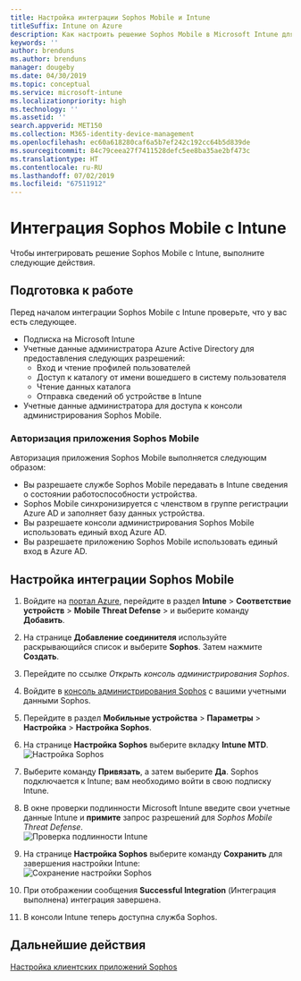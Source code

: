 ```yaml
---
title: Настройка интеграции Sophos Mobile и Intune
titleSuffix: Intune on Azure
description: Как настроить решение Sophos Mobile в Microsoft Intune для управления доступом к корпоративным ресурсам с мобильных устройств.
keywords: ''
author: brenduns
ms.author: brenduns
manager: dougeby
ms.date: 04/30/2019
ms.topic: conceptual
ms.service: microsoft-intune
ms.localizationpriority: high
ms.technology: ''
ms.assetid: ''
search.appverid: MET150
ms.collection: M365-identity-device-management
ms.openlocfilehash: ec60a618280caf6a5b7ef242c192cc64b5d839de
ms.sourcegitcommit: 84c79ceea27f7411528defc5ee8ba35ae2bf473c
ms.translationtype: HT
ms.contentlocale: ru-RU
ms.lasthandoff: 07/02/2019
ms.locfileid: "67511912"
---
```

# <a name="integrate-sophos-mobile-with-intune"></a>Интеграция Sophos Mobile с Intune  

Чтобы интегрировать решение Sophos Mobile с Intune, выполните следующие действия.  

## <a name="before-you-begin"></a>Подготовка к работе  

Перед началом интеграции Sophos Mobile с Intune проверьте, что у вас есть следующее.  
- Подписка на Microsoft Intune  
- Учетные данные администратора Azure Active Directory для предоставления следующих разрешений:  
  - Вход и чтение профилей пользователей  
  - Доступ к каталогу от имени вошедшего в систему пользователя  
  - Чтение данных каталога  
  - Отправка сведений об устройстве в Intune  
- Учетные данные администратора для доступа к консоли администрирования Sophos Mobile.  


### <a name="sophos-mobile-app-authorization"></a>Авторизация приложения Sophos Mobile  
  
Авторизация приложения Sophos Mobile выполняется следующим образом:  
- Вы разрешаете службе Sophos Mobile передавать в Intune сведения о состоянии работоспособности устройства.  
- Sophos Mobile синхронизируется с членством в группе регистрации Azure AD и заполняет базу данных устройства.  
- Вы разрешаете консоли администрирования Sophos Mobile использовать единый вход Azure AD.  
- Вы разрешаете приложению Sophos Mobile использовать единый вход в Azure AD.  


## <a name="to-set-up-sophos-mobile-integration"></a>Настройка интеграции Sophos Mobile  

1. Войдите на [портал Azure]( https://portal.azure.com/), перейдите в раздел **Intune** > **Соответствие устройств** > **Mobile Threat Defense** > и выберите команду **Добавить**.  
2. На странице **Добавление соединителя** используйте раскрывающийся список и выберите **Sophos**. Затем нажмите **Создать**.  
3. Перейдите по ссылке *Открыть консоль администрирования Sophos*.  
4. Войдите в [консоль администрирования Sophos](https://central.sophos.com/) с вашими учетными данными Sophos.  
5. Перейдите в раздел **Мобильные устройства** > **Параметры** > **Настройка** > **Настройка Sophos**.  
6. На странице **Настройка Sophos** выберите вкладку **Intune MTD**.  
   ![Настройка Sophos](./media/sophos-mtd-connector-integration/sophos-setup.png) 
 
7. Выберите команду **Привязать**, а затем выберите **Да**. Sophos подключается к Intune; вам необходимо войти в свою подписку Intune. 
8. В окне проверки подлинности Microsoft Intune введите свои учетные данные Intune и **примите** запрос разрешений для *Sophos Mobile Threat Defense*.  
   ![Проверка подлинности Intune](./media/sophos-mtd-connector-integration/intune-authentication.png)

9. На странице **Настройка Sophos** выберите команду **Сохранить** для завершения настройки Intune:  
   ![Сохранение настройки Sophos](./media/sophos-mtd-connector-integration/save-sophos-configuration.png)  

1. При отображении сообщения **Successful Integration** (Интеграция выполнена) интеграция завершена.  
1. В консоли Intune теперь доступна служба Sophos.  


## <a name="next-steps"></a>Дальнейшие действия  
[Настройка клиентских приложений Sophos](mtd-apps-ios-app-configuration-policy-add-assign.md)
